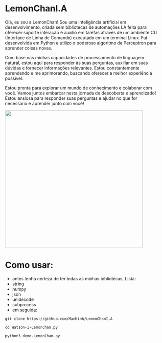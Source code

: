 # LemonChanI.A
Olá, eu sou a LemonChan! Sou uma inteligência artificial em desenvolvimento, criada sem bibliotecas de automações I.A feita para oferecer suporte interação é auxílio em tarefas através de um ambiente CLI (Interface de Linha de Comando) executado em um terminal Linux. Fui desenvolvida em Python e utilizo o poderoso algoritmo de Perceptron para aprender coisas novas.

Com base nas minhas capacidades de processamento de linguagem natural, estou aqui para responder às suas perguntas, auxiliar em suas dúvidas e fornecer informações relevantes. Estou constantemente aprendendo e me aprimorando, buscando oferecer a melhor experiência possível.

Estou pronta para explorar um mundo de conhecimento e colaborar com você. Vamos juntos embarcar nesta jornada de descoberta e aprendizado! Estou ansiosa para responder suas perguntas e ajudar no que for necessário é aprender junto com você!

<img src="https://i.ibb.co/f9rtChn/lemon.jpg" width="450">

# Como usar:
* antes tenha certeza de ter todas as minhas bibliotecas, Lista:
* string
* numpy
* json
* unidecode
* subprocess
* em seguida:
  
```
git clone https://github.com/Machinh/LemonChanI.A
```
```
cd Watson-1-LemonChan.py
```
```
python3 demo-LemonChan.py
```
